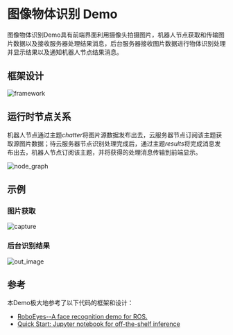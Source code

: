 # 图像物体识别 Demo

图像物体识别Demo具有前端界面利用摄像头拍摄图片，机器人节点获取和传输图片数据以及接收服务器处理结果消息，后台服务器接收图片数据进行物体识别处理并显示结果以及通知机器人节点结果消息。

## 框架设计

![framework](https://reganfan.github.io/assets/cloud-robot-diagram/framework.png)

## 运行时节点关系

机器人节点通过主题*chatter*将图片源数据发布出去，云服务器节点订阅该主题获取源图片数据；待云服务器节点识别处理完成后，通过主题*results*将完成消息发布出去，机器人节点订阅该主题，并将获得的处理消息传输到前端显示。

![node_graph](https://reganfan.github.io/assets/cloud-robot-diagram/node_graph.png)

## 示例

### 图片获取

![capture](https://reganfan.github.io/assets/cloud-robot-diagram/capture.PNG)

### 后台识别结果

![out_image](https://reganfan.github.io/assets/cloud-robot-diagram/out_image.jpg)

## 参考

本Demo极大地参考了以下代码的框架和设计：

- [RoboEyes--A face recognition demo for ROS.](https://github.com/shleeky/robo_eyes)
- [Quick Start: Jupyter notebook for off-the-shelf inference](https://github.com/tensorflow/models/blob/master/research/object_detection/object_detection_tutorial.ipynb)